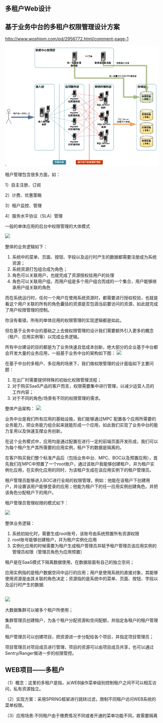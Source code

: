 ## 多租户Web设计

## 基于业务中台的多租户权限管理设计方案

http://www.woshipm.com/pd/2956772.html/comment-page-1

![](multi-tenant-web.png)

租户管理包含很多方面，如：

1）自主注册、订阅

2）计费、优惠策略

3）租户监控、管理

4）服务水平协议（SLA）管理


一般的单体应用的后台中权限管理的大体模式

![](http://image.woshipm.com/wp-files/2019/10/IQeFClBehdzAj7935BCo.jpg)

整体的业务逻辑如下：

1. 系统中的菜单、页面、按钮、字段以及运行时产生的数据都需要注册成为系统资源；
2. 系统资源打包组合成为角色；
3. 角色可以关联用户，也就完成了资源授权给用户的处理
4. 角色可以关联用户组，而用户组是多个用户组合而成的一个集合，用户能够继承用户组关联的角色

而在系统运行时，任何一个用户在使用系统资源时，都需要进行授权校验，也就是看这个用户关联的所有的角色囊括的资源是否包涵当前要访问的资源，如此就完成了用户权限管理的控制。

你没有看错，所有的单体应用的权限管理的实现逻辑都是如此。

但在基于业务中台的基础之上去做权限管理的设计我们需要额外引入更多的概念（租户、应用实例等）以完成业务逻辑。


所有中台建设的目的都是为了业务快速且低成本创新，绝大部分的企业基于中台都会开发大量的业务应用，一般基于业务中台的架构如下图：
![](http://image.woshipm.com/wp-files/2019/10/SMBHLYJS4ejrLUhzCD69.jpg)

在基于中台的多租户、多应用的场景下，我们做权限管理的设计面临如下主要问题：

1. 在出厂时需要提供特殊的初始化权限管理流程；
2. 对于购买SaaS产品的客户而言，权限需要集中进行管理，以减少运营人员的工作内容；
3. 对于不同的角色/场景有不同的权限管理的需求。

整体产品架构：
![](http://image.woshipm.com/wp-files/2019/10/yk5uDcx1OXzxAscmlV9V.jpg)

业务中台是我们所有应用的基础设施，我们能够通过MPC 配置各个应用所需要的业务能力，把业务能力组合起来就能形成一个应用，如此我们实现了业务中台的能力复用以及快速支撑业务创新。

在这个业务模式中，应用均是通过配置在进行一定的前端页面开发形成，我们可以为每个租户生产其所需要的应用实例，租户下的数据是隔离的。

在客户购买我们整个标准产品后（包括业务中台、MPC、BOC以及预置应用），首先我们在MPC中预置了一个root账户，通过该账户我能够创建租户，并为租户实例化应用，在实例化应用的同时，为该租户生成在该应用实例下的租户管理员。

租户管理员能够进入BOC进行全局的权限管理，例如：他能在该租户下创建用户，并设置该用户能够登录的应用；他能为租户下的任一应用实例创建角色，并把该角色分配租户下的用户。

租户管理员管理权限的模式如下：


![](http://image.woshipm.com/wp-files/2019/10/dlIZDTmv4vivdIBoaJvZ.jpg)

整体业务逻辑：

1. 系统初始化时，需要生成root账号，该账号由系统预置所有资源权限
2. root账号能够创建租户，并为租户实例化应用
3. 实例化应用的时候需要为租户生成租户管理员并赋予租户管理员该应用实例的管理员权限（管理员角色为应用预置）

租户是在SaaS模式下隔离数据使用，在数据层面有自己的独立空间；

应用实例指的是租户数据空间中运行的应用；用户是使用系统的直接对象，其能够使用资源是由其关联的角色决定；资源指的是系统中的菜单、页面、按钮、字段以及运行时产生的数据.


##

![](http://www.paraview.cn/ocean/templates/default/js/kindeditor/attached/image/20200116/20200116100725_73656.png)

大数据集群可以被多个租户所使用；

集群管理员创建租户，为各个租户分配资源和空间配额，并指定各租户的租户管理员。

租户管理员可以创建项目，把资源进一步分配给各个项目，并指定项目管理员；

项目管理员对项目成员进行管理，项目的资源可以由项目成员共享，也可以通过Sentry/Ranger做进一步的权限管控。


## WEB项目——多租户

（1）概念：这里的多租户是指，从WEB操作菜单级别控制租户之间不可以相互访问，私有资源独立。

（2）实现方案：采用SPRING框架进行跳转过滤，限制不同租户访问WEB系统的菜单权限。

（3）应用场景:不同租户由于缴费情况不同或者开通的菜单功能不同，故需要隔离
